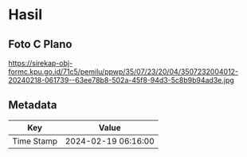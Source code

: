 # Hasil

## Foto C Plano

https://sirekap-obj-formc.kpu.go.id/71c5/pemilu/ppwp/35/07/23/20/04/3507232004012-20240218-061739--63ee78b8-502a-45f8-94d3-5c8b9b94ad3e.jpg


## Metadata

| Key        | Value               |
| ---------- | ------------------- |
| Time Stamp | 2024-02-19 06:16:00 |



